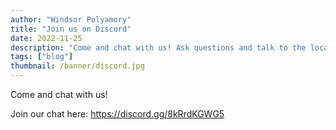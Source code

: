 ```yaml
---
author: "Windsor Polyamory"
title: "Join us on Discord"
date: 2022-11-25
description: "Come and chat with us! Ask questions and talk to the local community. Talk online before meeting IRL!"
tags: ["blog"]
thumbnail: /banner/discord.jpg
---
```


Come and chat with us!

Join our chat here: https://discord.gg/8kRrdKGWG5